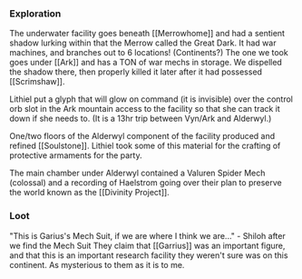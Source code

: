 ### Exploration
The underwater facility goes beneath [[Merrowhome]] and had a sentient shadow lurking within that the Merrow called the Great Dark. It had war machines, and branches out to 6 locations! (Continents?) The one we took goes under [[Ark]] and has a TON of war mechs in storage. We dispelled the shadow there, then properly killed it later after it had possessed [[Scrimshaw]].

Lithiel put a glyph that will glow on command (it is invisible) over the control orb slot in the Ark mountain access to the facility so that she can track it down if she needs to. (It is a 13hr trip between Vyn/Ark and Alderwyl.)

One/two floors of the Alderwyl component of the facility produced and refined [[Soulstone]]. Lithiel took some of this material for the crafting of protective armaments for the party.

The main chamber under Alderwyl contained a Valuren Spider Mech (colossal) and a recording of Haelstrom going over their plan to preserve the world known as the [[Divinity Project]]. 


### Loot
"This is Garius's Mech Suit, if we are where I think we are..." - Shiloh after we find the Mech Suit
They claim that [[Garrius]] was an important figure, and that this is an important research facility they weren't sure was on this continent. As mysterious to them as it is to me.